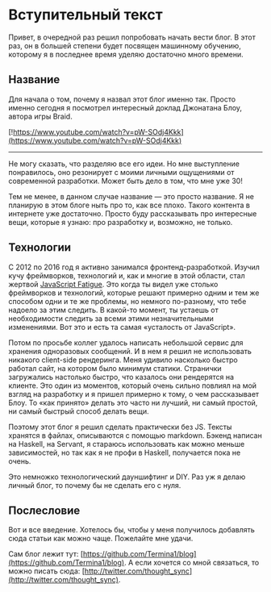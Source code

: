 Вступительный текст
===
Привет, в очередной раз решил попробовать начать вести блог. В этот раз, он в большей степени будет посвящен машинному обучению, которому я в последнее время уделяю достаточно много времени.

## Название

Для начала о том, почему я назвал этот блог именно так. Просто именно сегодня я посмотрел интересный доклад Джонатана Блоу, автора игры Braid.

[!https://www.youtube.com/watch?v=pW-SOdj4Kkk](https://www.youtube.com/watch?v=pW-SOdj4Kkk)

___

Не могу сказать, что разделяю все его идеи. Но мне выступление понравилось, оно резонирует с моими личными ощущениями от современной разработки. Может быть дело в том, что мне уже 30!

Тем не менее, в данном случае название — это просто название. Я не планирую в этом блоге ныть про то, как все плохо. Такого контента в интернете уже достаточно. Просто буду рассказывать про интересные вещи, которые я узнаю: про разработку и, возможно, не только.

## Технологии

С 2012 по 2016 год я активно занимался фронтенд-разработкой. Изучил кучу фреймворков, технологий и, как и многие в этой области, стал жертвой [JavaScript Fatigue](https://www.quora.com/What-is-JavaScript-fatigue). Это когда ты видел уже столько фреймворков и технологий, которые решают примерно одним и тем же способом одни и те же проблемы, но немного по-разному, что тебе надоело за этим следить. В какой-то момент, ты устаешь от необходимости следить за всеми этими незначительными изменениями. Вот это и есть та самая «усталость от JavaScript».

Потом по просьбе коллег удалось написать небольшой сервис для хранения одноразовых сообщений. И в нем я решил не использовать никакого client-side рендеринга. Меня удивило насколько быстро работал сайт, на котором было минимум статики. Странички загружались настолько быстро, что казалось они рендерятся на клиенте. Это один из моментов, который очень сильно повлиял на мой взгляд на разработку и я пришел примерно к тому, о чем рассказывает Блоу. То «как принято» делать это часто ни лучший, ни самый простой, ни самый быстрый способ делать вещи.

Поэтому этот блог я решил сделать практически без JS. Тексты хранятся в файлах, описываются с помощью markdown. Бэкенд написан на Haskell, на Servant, я стараюсь использовать как можно меньше зависимостей, но так как я не профи в Haskell, получается пока не очень.

Это немножко технологический дауншифтинг и DIY. Раз уж я делаю личный блог, то почему бы не сделать его с нуля.

## Послесловие

Вот и все введение. Хотелось бы, чтобы у меня получилось добавлять сюда статьи как можно чаще. Пожелайте мне удачи.

Сам блог лежит тут: [https://github.com/Termina1/blog](https://github.com/Termina1/blog). А если хочется со мной связаться, то можно писать сюда: [http://twitter.com/thought_sync](http://twitter.com/thought_sync).